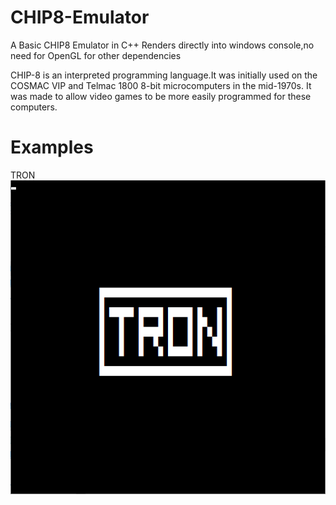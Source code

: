 # CHIP8-Emulator
A Basic CHIP8 Emulator in C++
Renders directly into windows console,no need for OpenGL for other dependencies

CHIP-8 is an interpreted programming language.It was initially used on the COSMAC VIP and Telmac 1800 8-bit microcomputers in the mid-1970s.
It was made to allow video games to be more easily programmed for these computers.

# Examples

TRON
![alt text](Screenshots/TRON.png)
